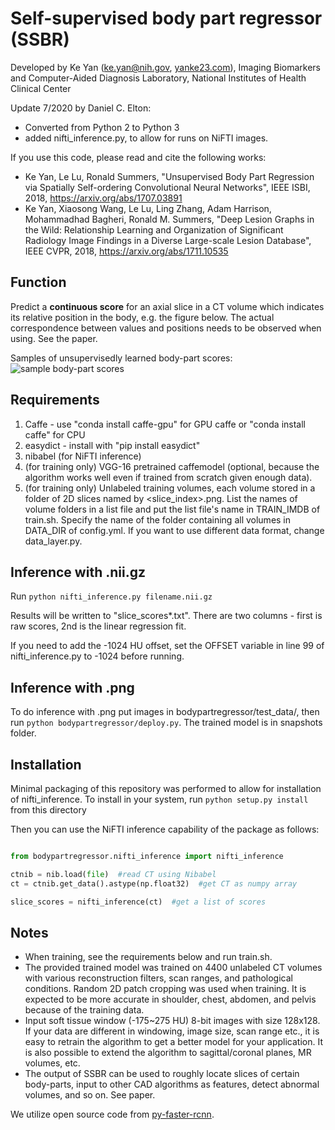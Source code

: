 # Self-supervised body part regressor (SSBR)

Developed by Ke Yan (ke.yan@nih.gov, [yanke23.com]()), Imaging Biomarkers and Computer-Aided Diagnosis Laboratory,
National Institutes of Health Clinical Center

Update 7/2020 by Daniel C. Elton:

* Converted from Python 2 to Python 3
* added nifti_inference.py, to allow for runs on NiFTI images.


If you use this code, please read and cite the following works:

* Ke Yan, Le Lu, Ronald Summers, "Unsupervised Body Part Regression via Spatially Self-ordering Convolutional Neural Networks", IEEE ISBI, 2018, https://arxiv.org/abs/1707.03891
* Ke Yan, Xiaosong Wang, Le Lu, Ling Zhang, Adam Harrison, Mohammadhad Bagheri, Ronald M. Summers, "Deep Lesion Graphs in the Wild: Relationship Learning and Organization of Significant Radiology Image Findings in a Diverse Large-scale Lesion Database", IEEE CVPR, 2018, https://arxiv.org/abs/1711.10535


## Function
Predict a **continuous score** for an axial slice in a CT volume which indicates its relative position in the body, e.g. the figure below. The actual correspondence between values and positions needs to be observed when using. See the paper.

Samples of unsupervisedly learned body-part scores:
![sample body-part scores](sample_results.png)


## Requirements
1. Caffe - use "conda install caffe-gpu" for GPU caffe or "conda install caffe" for CPU
2. easydict - install with "pip install easydict"
3. nibabel (for NiFTI inference)
4. (for training only) VGG-16 pretrained caffemodel (optional, because the
algorithm works well even if trained from scratch given enough data).
5. (for training only) Unlabeled training volumes, each volume stored in a folder
of 2D slices named by <slice_index>.png. List the names of volume folders in a
list file and put the list file's name in TRAIN_IMDB of train.sh. Specify the name
of the folder containing all volumes in DATA_DIR of config.yml. If you want to use
different data format, change data_layer.py.

## Inference with .nii.gz
Run `python nifti_inference.py filename.nii.gz`

Results will be written to "slice_scores*.txt". There are two columns - first is raw scores, 2nd is the linear regression fit.

If you need to add the -1024 HU offset, set the OFFSET variable in line 99 of nifti_inference.py to -1024 before running. 

## Inference with .png
To do inference with .png put images in bodypartregressor/test_data/, then run `python bodypartregressor/deploy.py`. The trained model is in snapshots folder.

## Installation
Minimal packaging of this repository was performed to allow for installation of nifti_inference.
To install in your system, run `python setup.py install` from this directory

Then you can use the NiFTI inference capability of the package as follows:
```python

from bodypartregressor.nifti_inference import nifti_inference

ctnib = nib.load(file)  #read CT using Nibabel
ct = ctnib.get_data().astype(np.float32)  #get CT as numpy array

slice_scores = nifti_inference(ct)  #get a list of scores
```




## Notes
* When training, see the requirements below and run train.sh.
* The provided trained model was trained on 4400 unlabeled CT volumes with various reconstruction filters,
scan ranges, and pathological conditions. Random 2D patch cropping was used when training.
It is expected to be more accurate in shoulder, chest, abdomen, and pelvis because of the
training data.
* Input soft tissue window (-175~275 HU) 8-bit images with size 128x128. If your data
are different in windowing, image size, scan range etc., it is
easy to retrain the algorithm to get a better model for your application. It is also possible to extend
the algorithm to sagittal/coronal planes, MR volumes, etc.
* The output of SSBR can be used to roughly locate slices of certain body-parts, input to other CAD
algorithms as features, detect abnormal volumes, and so on. See paper.


We utilize open source code from [py-faster-rcnn](https://github.com/rbgirshick/py-faster-rcnn).
